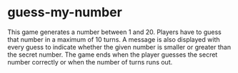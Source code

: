 # guess-my-number

This game generates a number between 1 and 20. Players have to guess that number in a maximum of 10 turns. A message is also displayed with every guess to indicate whether the given number is smaller or greater than the secret number. The game ends when the player guesses the secret number correctly or when the number of turns runs out.

